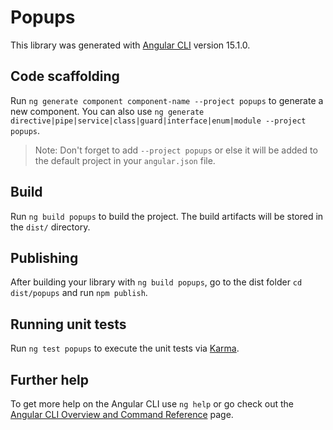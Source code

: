 # Popups

This library was generated with [Angular CLI](https://github.com/angular/angular-cli) version 15.1.0.

## Code scaffolding

Run `ng generate component component-name --project popups` to generate a new component. You can also use `ng generate directive|pipe|service|class|guard|interface|enum|module --project popups`.
> Note: Don't forget to add `--project popups` or else it will be added to the default project in your `angular.json` file. 

## Build

Run `ng build popups` to build the project. The build artifacts will be stored in the `dist/` directory.

## Publishing

After building your library with `ng build popups`, go to the dist folder `cd dist/popups` and run `npm publish`.

## Running unit tests

Run `ng test popups` to execute the unit tests via [Karma](https://karma-runner.github.io).

## Further help

To get more help on the Angular CLI use `ng help` or go check out the [Angular CLI Overview and Command Reference](https://angular.io/cli) page.
